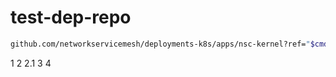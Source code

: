 # test-dep-repo

```bash
github.com/networkservicemesh/deployments-k8s/apps/nsc-kernel?ref="$cmd"
```

1
2
2.1
3
4